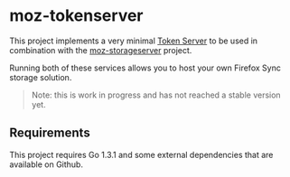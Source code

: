 moz-tokenserver
===============

This project implements a very minimal [Token Server](https://docs.services.mozilla.com/token/index.html) to be used in combination with the [moz-storageserver](https://github.com/st3fan/moz-storageserver) project.

Running both of these services allows you to host your own Firefox Sync storage solution.

> Note: this is work in progress and has not reached a stable version yet.

Requirements
------------

This project requires Go 1.3.1 and some external dependencies that are available on Github.

